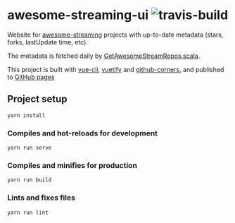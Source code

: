 # awesome-streaming-ui ![travis-build](https://api.travis-ci.org/manuzhang/awesome-streaming-ui.svg?branch=master)

Website for [awesome-streaming](https://github.com/manuzhang/awesome-streaming) projects with up-to-date metadata (stars, forks, lastUpdate time, etc). 

The metadata is fetched daily by [GetAwesomeStreamRepos.scala](https://github.com/manuzhang/github-app/blob/master/src/main/scala/io/github/manuzhang/graphql/GetAwesomeStreamingRepos.scala).

This project is built with [vue-cli](https://cli.vuejs.org/), [vuetify](https://vuetifyjs.com) and [github-corners](http://tholman.com/github-corners/), and published to [GitHub pages](https://docs.travis-ci.com/user/deployment/pages/)

## Project setup
```
yarn install
```

### Compiles and hot-reloads for development
```
yarn run serve
```

### Compiles and minifies for production
```
yarn run build
```

### Lints and fixes files
```
yarn run lint
```
